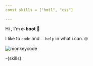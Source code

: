 ```yaml
---
const skills = ["hmtl", "css"]

---
```

Hi , I'm **e-boot** 🤖

I like to `code` and `--help` in what i can. 🤓


![monkeycode](https://media.giphy.com/media/CuuSHzuc0O166MRfjt/giphy.gif)

-{skills}

